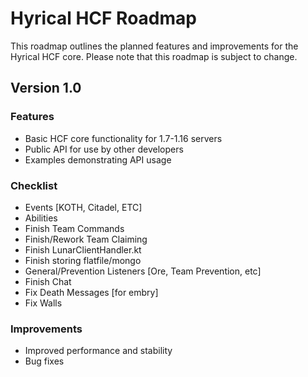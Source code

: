 <!DOCTYPE html>
<html>
<body>
<h1>Hyrical HCF Roadmap</h1>
<p>This roadmap outlines the planned features and improvements for the Hyrical HCF core. Please note that this roadmap is subject to change.</p>

<h2>Version 1.0</h2>

<h3>Features</h3>
<ul>
	<li>Basic HCF core functionality for 1.7-1.16 servers</li>
	<li>Public API for use by other developers</li>
	<li>Examples demonstrating API usage</li>
</ul>

<h3>Checklist</h3>
<ul>
	<li>Events [KOTH, Citadel, ETC]</li>
	<li>Abilities</li>
	<li>Finish Team Commands</li>
	<li>Finish/Rework Team Claiming</li>
	<li>Finish LunarClientHandler.kt</li>
	<li>Finish storing flatfile/mongo</li>
	<li>General/Prevention Listeners [Ore, Team Prevention, etc]</li>
	<li>Finish Chat</li>
	<li>Fix Death Messages [for embry]</li>
	<li>Fix Walls</li>
</ul>

<h3>Improvements</h3>
<ul>
	<li>Improved performance and stability</li>
	<li>Bug fixes</li>
</ul>
</body>
</html>
